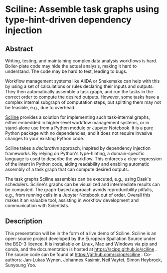# Sciline: Assemble task graphs using type-hint-driven dependency injection

## Abstract

Writing, testing, and maintaining complex data analysis workflows is hard.
Boiler-plate code may hide the actual analysis, making it hard to understand.
The code may be hard to test, leading to bugs.

Workflow management systems like AiiDA or Snakemake can help with this by using a set of calculations or rules declaring their inputs and outputs.
They then automatically assemble a task graph, and run the tasks in the correct order to compute the desired outputs.
However, some tasks have a complex internal subgraph of computation steps, but splitting them may not be feasible, e.g., due to overhead.

[Sciline](https://scipp.github.io/sciline) provides a solution for implementing such task-internal graphs, either embedded in higher-level workflow management systems, or in stand-alone use from a Python module or Jupyter Notebook.
It is a pure Python package with no dependencies, and it does not require invasive changes to your existing Python code.

Sciline takes a *declarative* approach, inspired by dependency injection frameworks.
By relying on Python's type-hinting, a domain-specific language is used to describe the workflow.
This enforces a clear expression of the intent in Python code, aiding readability and enabling automatic assembly of a task graph that can compute desired outputs.

The task graphs Sciline assembles can be executed, e.g., using Dask's schedulers.
Sciline's graphs can be visualized and intermediate results can be computed.
The graph-based approach avoids reproducibility pitfalls, e.g., from running cells in a Jupyter Notebook out of order.
Overall this makes it an valuable tool, assisting in workflow development and communication with Scientists.

## Description
This presentation will be in the form of a live demo of Sciline. Sciline is an open-source project developed by the European Spallation Source under the BSD-3 licence. It is installable on Linux, Mac and Windows via pip and conda, and the documentation is hosted at https://scipp.github.io/sciline . The source code can be found at https://github.com/scipp/sciline . Co-authors: Jan-Lukas Wynen, Johannes Kasimir, Neil Vaytet, Simon Heybrock, Sunyoung Yoo.
